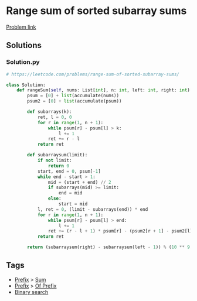# Range sum of sorted subarray sums

[Problem link](https://leetcode.com/problems/range-sum-of-sorted-subarray-sums/)

## Solutions


### Solution.py
```py
# https://leetcode.com/problems/range-sum-of-sorted-subarray-sums/

class Solution:
    def rangeSum(self, nums: List[int], n: int, left: int, right: int) -> int:
        psum = [0] + list(accumulate(nums))
        psum2 = [0] + list(accumulate(psum))

        def subarrays(k):
            ret, l = 0, 0
            for r in range(1, n + 1):
                while psum[r] - psum[l] > k:
                    l += 1
                ret += r - l
            return ret

        def subarraysum(limit):
            if not limit:
                return 0
            start, end = 0, psum[-1]
            while end - start > 1:
                mid = (start + end) // 2
                if subarrays(mid) >= limit:
                    end = mid
                else:
                    start = mid
            l, ret = 0, (limit - subarrays(end)) * end
            for r in range(1, n + 1):
                while psum[r] - psum[l] > end:
                    l += 1
                ret += (r - l + 1) * psum[r] - (psum2[r + 1] - psum2[l])
            return ret

        return (subarraysum(right) - subarraysum(left - 1)) % (10 ** 9 + 7)
```
## Tags

* [Prefix](/Collections/prefix.md#prefix) > [Sum](/Collections/prefix.md#sum)
* [Prefix](/Collections/prefix.md#prefix) > [Of Prefix](/Collections/prefix.md#of-prefix)
* [Binary search](/Collections/binary-search.md#binary-search)
